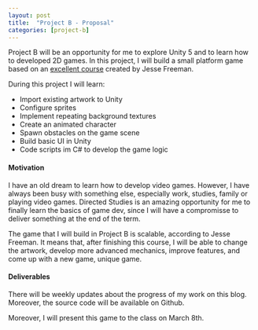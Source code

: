 ```yaml
---
layout: post
title:  "Project B - Proposal"
categories: [project-b]
---
```


Project B will be an opportunity for me to explore Unity 5 and to learn how to developed 2D games. In this project, I will build a small platform game based on an [excellent course](https://www.lynda.com/Games-tutorials/Unity-5-2D-Essential-Training/494386-2.html) created by Jesse Freeman.

During this project I will learn:

* Import existing artwork to Unity
* Configure sprites
* Implement repeating background textures
* Create an animated character
* Spawn obstacles on the game scene
* Build basic UI in Unity
* Code scripts im C# to develop the game logic

#### Motivation

I have an old dream to learn how to develop video games. However, I have always been busy with something else, especially work, studies,  family or playing video games. Directed Studies is an amazing opportunity for me to finally learn the basics of game dev, since I will have a compromisse to deliver something at the end of the term.

The game that I will build in Project B is scalable, according to Jesse Freeman. It means that, after finishing this course, I will be able to change the artwork, develop more advanced mechanics, improve features, and come up with a new game, unique game.

#### Deliverables

There will be weekly updates about the progress of my work on this blog. Moreover, the source code will be available on Github.

Moreover, I will present this game to the class on March 8th.
